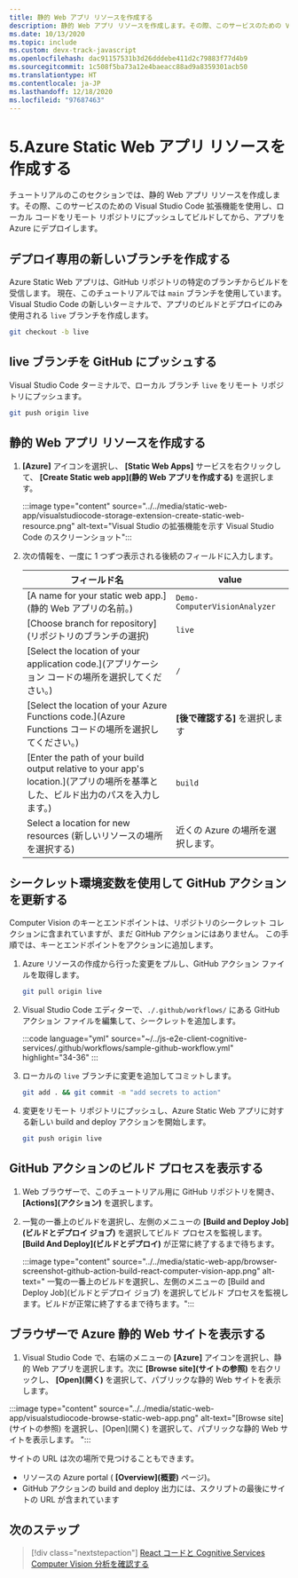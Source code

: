 ```yaml
---
title: 静的 Web アプリ リソースを作成する
description: 静的 Web アプリ リソースを作成します。その際、このサービスのための Visual Studio Code 拡張機能を使用します。
ms.date: 10/13/2020
ms.topic: include
ms.custom: devx-track-javascript
ms.openlocfilehash: dac91157531b3d26dddebe411d2c79883f77d4b9
ms.sourcegitcommit: 1c508f5ba73a12e4baeacc88ad9a8359301acb50
ms.translationtype: HT
ms.contentlocale: ja-JP
ms.lasthandoff: 12/18/2020
ms.locfileid: "97687463"
---
```

# <a name="5-create-azure-static-web-app-resource"></a>5.Azure Static Web アプリ リソースを作成する

チュートリアルのこのセクションでは、静的 Web アプリ リソースを作成します。その際、このサービスのための Visual Studio Code 拡張機能を使用し、ローカル コードをリモート リポジトリにプッシュしてビルドしてから、アプリを Azure にデプロイします。

## <a name="create-a-new-branch-dedicated-to-deployment"></a>デプロイ専用の新しいブランチを作成する

Azure Static Web アプリは、GitHub リポジトリの特定のブランチからビルドを受信します。 現在、このチュートリアルでは `main` ブランチを使用しています。 Visual Studio Code の新しいターミナルで、アプリのビルドとデプロイにのみ使用される `live` ブランチを作成します。

```bash
git checkout -b live
```

## <a name="push-the-live-branch-to-github"></a>live ブランチを GitHub にプッシュする

Visual Studio Code ターミナルで、ローカル ブランチ `live` をリモート リポジトリにプッシュます。

```bash
git push origin live
```

## <a name="create-a-static-web-app-resource"></a>静的 Web アプリ リソースを作成する

1. **[Azure]** アイコンを選択し、 **[Static Web Apps]** サービスを右クリックして、 **[Create Static web app]\(静的 Web アプリを作成する\)** を選択します。 

    :::image type="content" source="../../media/static-web-app/visualstudiocode-storage-extension-create-static-web-resource.png" alt-text="Visual Studio の拡張機能を示す Visual Studio Code のスクリーンショット":::

1. 次の情報を、一度に 1 つずつ表示される後続のフィールドに入力します。 

    |フィールド名| value|
    |--|--|
    |[A name for your static web app.]\(静的 Web アプリの名前。\)|`Demo-ComputerVisionAnalyzer`|
    |[Choose branch for repository]\(リポジトリのブランチの選択\)|`live`| 
    |[Select the location of your application code.]\(アプリケーション コードの場所を選択してください。\)|`/`|
    |[Select the location of your Azure Functions code.]\(Azure Functions コードの場所を選択してください。\)|**[後で確認する]** を選択します|
    |[Enter the path of your build output relative to your app's location.]\(アプリの場所を基準とした、ビルド出力のパスを入力します。\)|`build`|
    |Select a location for new resources (新しいリソースの場所を選択する)|近くの Azure の場所を選択します。|

## <a name="update-the-github-action-with-secret-environment-variables"></a>シークレット環境変数を使用して GitHub アクションを更新する

Computer Vision のキーとエンドポイントは、リポジトリのシークレット コレクションに含まれていますが、まだ GitHub アクションにはありません。 この手順では、キーとエンドポイントをアクションに追加します。

1. Azure リソースの作成から行った変更をプルし、GitHub アクション ファイルを取得します。

    ```bash
    git pull origin live
    ```

1. Visual Studio Code エディターで、`./.github/workflows/` にある GitHub アクション ファイルを編集して、シークレットを追加します。 

    :::code language="yml" source="~/../js-e2e-client-cognitive-services/.github/workflows/sample-github-workflow.yml" highlight="34-36" :::

    
1. ローカルの `live` ブランチに変更を追加してコミットします。

    ```bash
    git add . && git commit -m "add secrets to action"
    ```

1. 変更をリモート リポジトリにプッシュし、Azure Static Web アプリに対する新しい build and deploy アクションを開始します。

    ```bash
    git push origin live
    ```

## <a name="view-the-github-action-build-process"></a>GitHub アクションのビルド プロセスを表示する

1. Web ブラウザーで、このチュートリアル用に GitHub リポジトリを開き、 **[Actions]\(アクション\)** を選択します。 

1. 一覧の一番上のビルドを選択し、左側のメニューの **[Build and Deploy Job]\(ビルドとデプロイ ジョブ\)** を選択してビルド プロセスを監視します。 **[Build And Deploy]\(ビルドとデプロイ\)** が正常に終了するまで待ちます。

    :::image type="content" source="../../media/static-web-app/browser-screenshot-github-action-build-react-computer-vision-app.png" alt-text=" 一覧の一番上のビルドを選択し、左側のメニューの [Build and Deploy Job]\(ビルドとデプロイ ジョブ\) を選択してビルド プロセスを監視します。ビルドが正常に終了するまで待ちます。":::

## <a name="view-azure-static-web-site-in-browser"></a>ブラウザーで Azure 静的 Web サイトを表示する

1. Visual Studio Code で、右端のメニューの **[Azure]** アイコンを選択し、静的 Web アプリを選択します。次に **[Browse site]\(サイトの参照\)** を右クリックし、 **[Open]\(開く\)** を選択して、パブリックな静的 Web サイトを表示します。 

:::image type="content" source="../../media/static-web-app/visualstudiocode-browse-static-web-app.png" alt-text="[Browse site]\(サイトの参照\) を選択し、[Open]\(開く\) を選択して、パブリックな静的 Web サイトを表示します。 ":::

サイトの URL は次の場所で見つけることもできます。
* リソースの Azure portal ( **[Overview]\(概要\)** ページ)。
* GitHub アクションの build and deploy 出力には、スクリプトの最後にサイトの URL が含まれています 

## <a name="next-step"></a>次のステップ

> [!div class="nextstepaction"]
> [React コードと Cognitive Services Computer Vision 分析を確認する](add-computer-vision-react-app.md)